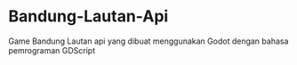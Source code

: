 # Bandung-Lautan-Api
Game Bandung Lautan api yang dibuat menggunakan Godot dengan bahasa pemrograman GDScript
